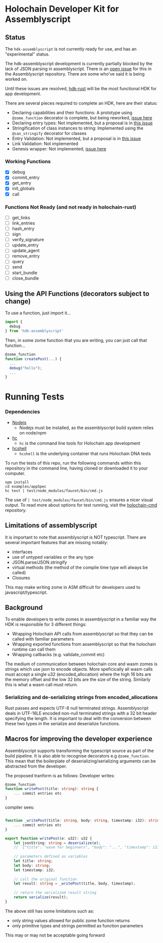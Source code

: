 # Holochain Developer Kit for Assemblyscript

## Status

The `hdk-assemblyscript` is not currently ready for use, and has an "experimental" status.

The hdk-assemblyscript development is currently partially blocked by the lack of JSON parsing in assemblyscript. There is an [open issue](https://github.com/AssemblyScript/assemblyscript/issues/292) for this in the Assemblyscript repository. There are some who've said it is being worked on.

Until these issues are resolved, [hdk-rust](https://github.com/holochain/hdk-rust) will be the most functional HDK for app development.

There are several pieces required to complete an HDK, here are their status:
- Declaring capabilities and their functions: A prototype using `@zome_function` decorator is complete, but being reworked, [issue here](https://github.com/holochain/hdk-assemblyscript/pull/23)
- Declaring entry types: Not implemented, but a proposal is in [this issue](https://github.com/holochain/hdk-assemblyscript/issues/14)
- Stringification of class instances to string: Implemented using the `@can_stringify` decorator for classes
- Entry Validation: Not implemented, but a proposal is in [this issue](https://github.com/holochain/hdk-assemblyscript/issues/14)
- Link Validation: Not implemented
- Genesis wrapper: Not implemented, [issue here](https://github.com/holochain/hdk-assemblyscript/issues/21)

### Working Functions
- [x] debug
- [x] commit_entry
- [x] get_entry
- [x] init_globals
- [x] call

### Functions Not Ready (and not ready in holochain-rust)
- [ ] get_links
- [ ] link_entries
- [ ] hash_entry
- [ ] sign
- [ ] verify_signature
- [ ] update_entry
- [ ] update_agent
- [ ] remove_entry
- [ ] query
- [ ] send
- [ ] start_bundle
- [ ] close_bundle

## Using the API Functions (decorators subject to change)

To use a function, just import it...
```typescript
import {
  debug
} from 'hdk-assemblyscript'
```

Then, in some zome function that you are writing, you can just call that function...
```typescript
@zome_function
function createPost(...) {
  ...
  debug("hello");
  ...
}
```

# Running Tests

### Dependencies
- [Nodejs](https://nodejs.org)
  - Nodejs must be installed, as the assemblyscript build system relies on node/npm
- [hc](https://github.com/holochain/holochain-cmd)
  - `hc` is the command line tools for Holochain app development
- [hcshell](https://github.com/holochain/holosqape#hcshell)
  - `hcshell` is the underlying container that runs Holochain DNA tests

To run the tests of this repo, run the following commands within this repository in the command line, having cloned or downloaded it to your computer.

```shell
npm install
cd examples/appSpec
hc test | test/node_modules/faucet/bin/cmd.js
```

The use of `| test/node_modules/faucet/bin/cmd.js` ensures a nicer visual output. To read more about options for test running, visit the [holochain-cmd](https://github.com/holochain/holochain-cmd#writing-and-running-tests) repository.

## Limitations of assemblyscript
It is important to note that assemblyscript is NOT typescript. There are several important features that are missing notably:
- interfaces
- use of untyped variables or the any type
- JSON.parse/JSON.stringify
- virtual methods (the method of the compile time type will always be called)
- Closures

This may make writing zome in ASM difficult for developers used to javascript/typescript.

## Background

To enable developers to write zomes in assemblyscript in a familiar way the HDK is responsible for 3 different things:

- Wrapping Holochain API calls from assemblyscript so that they can be called with familiar parameters
- Wrapping exported functions from assemblyscript so that the holochain runtime can call them
- Wrapping callbacks (e.g. validate_commit etc)

The medium of communication between holochain core and wasm zomes is strings which use json to encode objects. More speficically all wasm calls must accept a single u32 (encoded_allocation) where the high 16 bits are the memory offset and the low 32 bits are the size of the string. Similarly this is what a wasm call must return.

### Serializing and de-serializing strings from encoded_allocations
Rust passes and expects UTF-8 null terminated strings. Assemblyscript deals in UTF-16LE encoded non-null terminated strings with a 32 bit header specifying the length. It is important to deal with the conversion between these two types in the serialize and deserialize functions.

## Macros for improving the developer experience
Assemblyscript supports transforming the typescript source as part of the build pipeline. It is also able to recognise decorators e.g `@zome_function`. This mean that the boilerplate of deserializing/serializing arguments can be abstracted from the developer. 

The proposed tranform is as follows:
Developer writes:
```typescript
@zome_function
function writePost(title: string): string {
    ... commit entries etc
}
```
compiler sees:
```typescript

function _writePost(title: string, body: string, timestamp: i32): string {
    ... commit entries etc
}

export function writePost(e: u32): u32 {
    let jsonString: string = deserialize(e);
    // `{"title": "wasm for beginners", "body": "...", "timestamp": 1234}``
    
    // parameters defined as variables
    let title: string;
    let body: string;
    let timestamp: i32;
    
    // call the original function
    let result: string = _writePost(title, body, timestamp);
    
    // return the serialized result string
    return serialize(result);
}

```

The above still has some limitations such as:

- only string values allowed for public zome function returns
- only primitive types and strings permitted as function parameters

This may or may not be acceptable going forward

